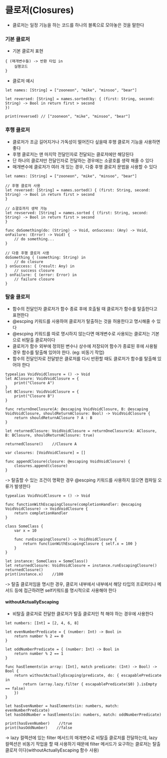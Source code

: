 # 클로저(Closures)
- 클로저는 일정 기능을 하는 코드를 하나의 블록으로 모아놓은 것을 말한다

### 기본 클로저
- 기본 클로저 표현
```
{ (매개변수들) -> 반환 타입 in
    실행코드
}
```
- 클로저 예시
```
let names: [String] = ["zooneon", "mike", "minsoo", "bear"]

let reversed: [String] = names.sorted(by: { (first: String, second: String) -> Bool in return first > second 
})

print(reversed) // ["zooneon", "mike", "minsoo", "bear"]
```

### 후행 클로저
- 클로저가 조금 길어지거나 가독성이 떨어진다 싶을때 후행 클로저 기능을 사용하면 좋다
- 후행 클로저는 맨 마지막 전달인자로 전달되는 클로저에만 해당된다
- 단 하나의 클로저만 전달인자로 전달하는 경우에는 소괄호를 생략 해줄 수 있다
- 매개변수에 클로저가 여러 개 있는 경우, 다중 후행 클로저 문법을 사용할 수 있다

```
let names: [String] = ["zooneon", "mike", "minsoo", "bear"]

// 후행 클로저 사용
let reversed: [String] = names.sorted() { (first: String, second: String) -> Bool in return first > second 
}

// 소괄호까지 생략 가능
let revserved: [String] = names.sorted { (first: String, second: String) -> Bool in return first > second 
}

func doSomething(do: (String) -> Void, onSuccess: (Any) -> Void, onFailure: (Error) -> Void) {
    // do something...
}

// 다중 후행 클로저 사용
doSomething { (something: String) in
    // do closure
} onSuccess: { (result: Any) in 
    // success closure
} onFailure: { (error: Error) in
    // failure closure
}
```

### 탈출 클로저
- 함수의 전달인자 클로저가 함수 종료 후에 호출될 때 클로저가 함수를 탈출한다고 표현한다
- @escping 키워드를 사용하여 클로저가 탈출하는 것을 허용한다고 명시해줄 수 있다
- @escping 키워드를 따로 명시하지 않는다면 매개변수로 사용되는 클로저는 기본으로 비탈출 클로저이다
- 클로저가 함수 외부에 정의된 변수나 상수에 저장되어 함수가 종료된 후에 사용될 경우 함수를 탈출해 있어야 한다. (eg: 비동기 작업)
- 함수의 전달인자로 전달받은 클로저를 다시 반환할 때도 클로저가 함수를 탈출해 있어야 한다

```
typealias VoidVoidClosure = () -> Void
let AClosure: VoidVoidClosure = {
    print("Closure A")
}
let BClosure: VoidVoidClosure = {
    print("Closure B")
}

func returnOneClosure(A: @escaping VoidVoidClosure, B: @escaping VoidVoidClosure, shouldReturnAClosure: Bool) -> VoidVoidClosure {
    return shouldReturnAClosure ? A : B
}

let returnedClosure: VoidVoidClosure = returnOneClosure(A: AClosure, B: BClosure, shouldReturnAClosure: true)

returnedClosure()    //Closure A

var closures: [VoidVoidClosure] = []

func appendClosure(closure: @escaping VoidVoidClosure) {
    closures.append(closure)
}
```
-> 탈출할 수 있는 조건이 명확한 경우 @escping 키워드를 사용하지 않으면 컴파일 오류가 발생한다
```
typealias VoidVoidClosure = () -> Void

func functionWithEscapingClosure(completionHandler: @escaping VoidVoidClosure) -> VoidVoidClosure {
    return completionHandler
}

class SomeClass {
    var x = 10
    
    func runEscapingClosure() -> VoidVoidClosure {
        return functionWithEscapingClosure { self.x = 100 }
    }
}

let instance: SomeClass = SomeClass()
let returnedClosure: VoidVoidClosure = instance.runEscapingClosure()
returnedClosure()
print(instance.x)    //100
```
-> 탈출 클로저임을 명시한 경우, 클로저 내부에서 내부에서 해당 타입의 프로퍼티나 메서드 등에 접근하려면 self키워드를 명시적으로 사용해야 한다

#### withoutActuallyEscaping
- 비탈출 클로저로 전달한 클로저가 탈출 클로저인 척 해야 하는 경우에 사용한다

```
let numbers: [Int] = [2, 4, 6, 8]

let evenNumberPredicate = { (number: Int) -> Bool in
    return number % 2 == 0
}

let oddNumberPredicate = { (number: Int) -> Bool in
    return number % 2 == 1
}

func hasElements(in array: [Int], match predicate: (Int) -> Bool) -> Bool {
    return withoutActuallyEscaping(predicate, do: { escapablePredicate in
        return (array.lazy.filter { escapablePredicate($0) }.isEmpty == false)
    })
}

let hasEvenNumber = hasElements(in: numbers, match: evenNumberPredicate)
let hasOddNumber = hasElements(in: numbers, match: oddNumberPredicate)

print(hasEvenNumber)    //true
print(hasOddNumber)    //false
```
-> lazy 컬렉션에 있는 filter 메서드의 매개변수로 비탈출 클로저를 전달하는데, lazy 컬렉션은 비동기 작업을 할 때 사용하기 때문에 filter 메서드가 요구하는 클로저는 탈출 클로저 이다(withoutActuallyEscaping 함수 사용) 